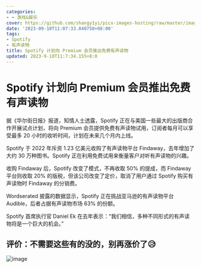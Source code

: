 ```yaml
---
categories:
- - 游戏&娱乐
cover: https://github.com/shangy1yi/picx-images-hosting/raw/master/image.71qtfsowt6w0.webp
date: '2023-09-10T11:07:33.840758+08:00'
tags:
- Spotify
- 有声读物
title: Spotify 计划向 Premium 会员推出免费有声读物
updated: 2023-9-10T11:7:34.155+8:0
---
```

# Spotify 计划向 Premium 会员推出免费有声读物

据《华尔街日报》报道，知情人士透露，Spotify 正在与美国一些最大的出版商合作开展试点计划，将向 Premium 会员提供免费有声读物试用，订阅者每月可以享受最多 20 小时的收听时间，计划在未来几个月内上线。

Spotify 于 2022 年斥资 1.23 亿美元收购了有声读物平台 Findaway，去年增加了大约 30 万种图书。Spotify 正在利用免费试用来衡量客户对听有声读物的兴趣。

收购 Findaway 后，Spotify 改变了模式，不再收取 50% 的提成，而 Findaway 平台则收取 20% 的版税，但该公司改变了定价，取消了用户通过 Spotify 购买有声读物时 Findaway 的分销费。

Wordserated 披露的数据显示，Spotify 正在挑战亚马逊的有声读物平台 Audible，后者占据有声读物市场 63% 的份额。

Spotify 首席执行官 Daniel Ek 在去年表示：“我们相信，多种不同形式的有声读物将是一个巨大的机会。”

## 评价：不需要这些有的没的，别再涨价了😥

<img src="https://github.com/shangy1yi/picx-images-hosting/raw/master/image.71qtfsowt6w0.webp" alt="image" />
